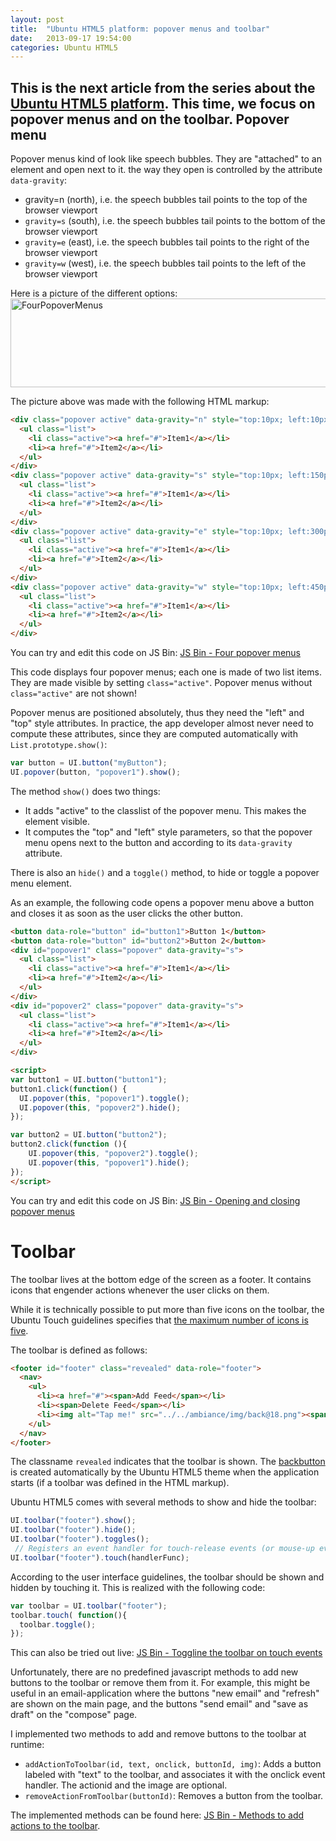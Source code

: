 ```yaml
---
layout: post
title:  "Ubuntu HTML5 platform: popover menus and toolbar"
date:   2013-09-17 19:54:00
categories: Ubuntu HTML5
---
```


This is the next article from the series about the <a href="http://daniel-beck.org/category/ubuntu-html5/">Ubuntu HTML5 platform</a>. This time, we focus on popover menus and on the toolbar.
Popover menu
------------

Popover menus kind of look like speech bubbles. They are "attached" to an element and open next to it. the way they open is controlled by the attribute <code>data-gravity</code>:

* gravity=n</code> (north), i.e. the speech bubbles tail points to the top of the browser viewport
* <code>gravity=s</code> (south), i.e. the speech bubbles tail points to the bottom of the browser viewport
 * <code>gravity=e</code> (east), i.e. the speech bubbles tail points to the right of the browser viewport
 * <code>gravity=w</code> (west), i.e. the speech bubbles tail points to the left of the browser viewport
</ul>

Here is a picture of the different options:
<a href="http://daniel-beck.org/wp-content/uploads/FourPopoverMenus.png"><img src="http://daniel-beck.org/wp-content/uploads/FourPopoverMenus.png" alt="FourPopoverMenus" width="583" height="142" class="alignnone size-full wp-image-1122" /></a>

The picture above was made with the following HTML markup:

```html
<div class="popover active" data-gravity="n" style="top:10px; left:10px; width:130px">
  <ul class="list">
    <li class="active"><a href="#">Item1</a></li>
    <li><a href="#">Item2</a></li>
  </ul>
</div>
<div class="popover active" data-gravity="s" style="top:10px; left:150px; width:130px">
  <ul class="list">
    <li class="active"><a href="#">Item1</a></li>
    <li><a href="#">Item2</a></li>
  </ul>
</div>
<div class="popover active" data-gravity="e" style="top:10px; left:300px;width:130px">
  <ul class="list">
    <li class="active"><a href="#">Item1</a></li>
    <li><a href="#">Item2</a></li>
  </ul>
</div>
<div class="popover active" data-gravity="w" style="top:10px; left:450px; width:130px">
  <ul class="list">
    <li class="active"><a href="#">Item1</a></li>
    <li><a href="#">Item2</a></li>
  </ul>
</div>
```


You can try and edit this code on JS Bin: <a href="http://jsbin.com/akUZIto/2/edit">JS Bin - Four popover menus</a>

This code displays four popover menus; each one is made of two list items. They are made visible by setting <code>class="active"</code>. Popover menus without <code>class="active"</code> are not shown!

Popover menus are positioned absolutely, thus they need the "left" and "top" style attributes. In practice, the app developer almost never need to compute these attributes, since they are computed automatically with <code>List.prototype.show()</code>:

```javascript
var button = UI.button("myButton");
UI.popover(button, "popover1").show();
```

The method <code>show()</code> does two things: 

 * It adds "active" to the classlist of the popover menu. This makes the element visible. 
 * It computes the "top" and "left" style parameters, so that the popover menu opens next to the button and according to its <code>data-gravity</code> attribute.

There is also an <code>hide()</code> and a <code>toggle()</code> method, to hide or toggle a popover menu element.

As an example, the following code opens a popover menu above a button and closes it as soon as the user clicks the other button.

```html
<button data-role="button" id="button1">Button 1</button>
<button data-role="button" id="button2">Button 2</button>
<div id="popover1" class="popover" data-gravity="s">
  <ul class="list">
    <li class="active"><a href="#">Item1</a></li>
    <li><a href="#">Item2</a></li>
  </ul>
</div>
<div id="popover2" class="popover" data-gravity="s">
  <ul class="list">
    <li class="active"><a href="#">Item1</a></li>
    <li><a href="#">Item2</a></li>
  </ul>
</div>

<script>
var button1 = UI.button("button1");
button1.click(function() {
  UI.popover(this, "popover1").toggle();
  UI.popover(this, "popover2").hide();
});

var button2 = UI.button("button2");
button2.click(function (){
    UI.popover(this, "popover2").toggle();
    UI.popover(this, "popover1").hide();
});
</script>
```

You can try and edit this code on JS Bin: <a href="http://jsbin.com/EDENANA/8/edit">JS Bin - Opening and closing popover menus</a>

<h1>Toolbar</h1>
The toolbar lives at the bottom edge of the screen as a footer. It contains icons that engender actions whenever the user clicks on them.

While it is technically possible to put more than five icons on the toolbar, the Ubuntu Touch guidelines specifies that <a href="http://design.ubuntu.com/apps/building-blocks/toolbar">the maximum number of icons is five</a>.

The toolbar is defined as follows:

```html
<footer id="footer" class="revealed" data-role="footer">
  <nav>
    <ul>
      <li><a href="#"><span>Add Feed</span></li>
      <li><span>Delete Feed</span></li>
      <li><img alt="Tap me!" src="../../ambiance/img/back@18.png"><span>Back</span></li>
    </ul>
  </nav>
</footer>
```

The classname <code>revealed</code> indicates that the toolbar is shown.
The <a href="http://daniel-beck.org/taming-the-ubuntu-html5-platform-part-2#backbutton">backbutton</a> is created automatically by the Ubuntu HTML5 theme when the application starts (if a toolbar was defined in the HTML markup).

Ubuntu HTML5 comes with several methods to show and hide the toolbar:

```javascript
UI.toolbar("footer").show(); 
UI.toolbar("footer").hide();
UI.toolbar("footer").toggles(); 
 // Registers an event handler for touch-release events (or mouse-up event on desktop)
UI.toolbar("footer").touch(handlerFunc);
```

According to the user interface guidelines, the toolbar should be shown and hidden by touching it. This is realized with the following code:

```javascript
var toolbar = UI.toolbar("footer");
toolbar.touch( function(){
  toolbar.toggle();
});
```

This can also be tried out live: <a href="http://jsbin.com/elaZiFI/2/edit">JS Bin - Toggline the toolbar on touch events</a>

Unfortunately, there are no predefined javascript methods to add new buttons to the toolbar or remove them from it. For example, this might be useful in an  email-application where the buttons "new email" and "refresh" are shown on the main page, and the buttons "send email" and "save as draft" on the "compose" page.

I implemented two methods to add and remove buttons to the toolbar at runtime: 

 * <code>addActionToToolbar(id, text, onclick, buttonId, img)</code>: Adds a button labeled with "text" to the toolbar, and associates it with the onclick event handler. The actionid and the image are optional.
 * <code>removeActionFromToolbar(buttonId)</code>: Removes a  button from the toolbar.

The implemented methods can be found here:
<a href="http://jsbin.com/exIVIDu/6/edit">JS Bin - Methods to add actions to the toolbar</a>.